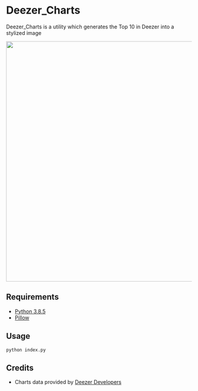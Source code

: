 # Deezer_Charts

Deezer_Charts is a utility which generates the Top 10 in Deezer into a stylized image


<p align="center">
    <img src="https://i.imgur.com/ny0jQvX.png" width="650px" draggable="false">
</p>

## Requirements

- [Python 3.8.5](https://www.python.org/downloads/)
- [Pillow](https://pillow.readthedocs.io/en/stable/installation.html#basic-installation)

## Usage

```
python index.py
```

## Credits

- Charts data provided by [Deezer Developers](https://api.deezer.com/chart)
